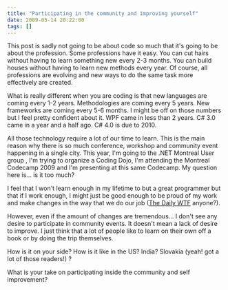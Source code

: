 ```yaml
---
title: "Participating in the community and improving yourself"
date: 2009-05-14 20:22:00
tags: []
---
```


This post is sadly not going to be about code so much that it's going to be about the profession. Some professions have it easy. You can cut hairs without having to learn something new every 2-3 months. You can build houses without having to learn new methods every year. Of course, all professions are evolving and new ways to do the same task more effectively are created.

What is really different when you are coding is that new languages are coming every 1-2 years. Methodologies are coming every 5 years. New frameworks are coming every 5-6 months. I might be off on those numbers but I feel pretty confident about it. WPF came in less than 2 years. C# 3.0 came in a year and a half ago. C# 4.0 is due to 2010.

All those technology require a lot of our time to learn. This is the main reason why there is so much conference, workshop and community event happening in a single city. This year, I'm going to the .NET Montreal User group , I'm trying to organize a Coding Dojo, I'm attending the Montreal Codecamp 2009 and I'm presenting at this same Codecamp. My question here is... is it too much?

I feel that I won't learn enough in my lifetime to but a great programmer but that if I work enough, I might just be good enough to be proud of my work and make changes in the way that we do our job ([The Daily WTF](http://thedailywtf.com/) anyone?).

However, even if the amount of changes are tremendous... I don't see any desire to participate in community events. It doesn't mean a lack of desire to improve. I just think that a lot of people like to learn on their own off a book or by doing the trip themselves.

How is it on your side? How is it like in the US? India? Slovakia (yeah! got a lot of those readers!) ?

What is your take on participating inside the community and self improvement?
